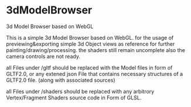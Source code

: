 # 3dModelBrowser
3d Model Browser based on WebGL

This is a simple 3d Model Browser based on WebGL.
for the usage of previewing&exporting simple 3d Object views as reference for further painting/drawing/processing.
the shaders still remain uncomplete 
also the camera controls are not ready.

all Files under /gltf should be replaced with the Model files in form of GLTF2.0, or any extened json File that contains necessary structures of a GLTF2.0 file.
(along with associated sources)

all Files under /shaders should be replaced with any arbitrory Vertex/Fragment Shaders source code in Form of GLSL.
